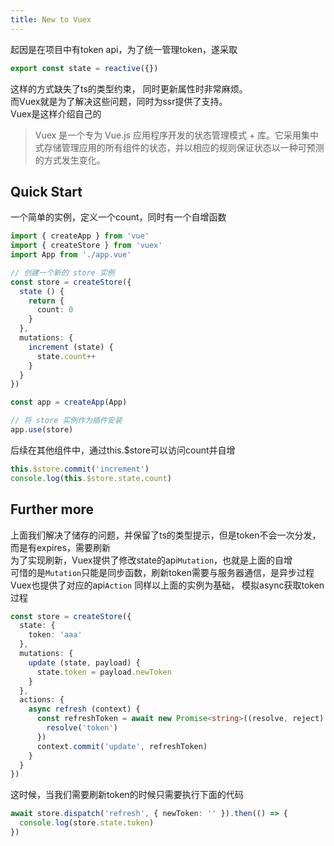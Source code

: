 ```yaml
---
title: New to Vuex
---
```

起因是在项目中有token api，为了统一管理token，遂采取  
```typescript
export const state = reactive({})
```
这样的方式缺失了ts的类型约束， 同时更新属性时非常麻烦。  
而Vuex就是为了解决这些问题，同时为ssr提供了支持。  
Vuex是这样介绍自己的  
> Vuex 是一个专为 Vue.js 应用程序开发的状态管理模式 + 库。它采用集中式存储管理应用的所有组件的状态，并以相应的规则保证状态以一种可预测的方式发生变化。

## Quick Start
一个简单的实例，定义一个count，同时有一个自增函数  
```typescript
import { createApp } from 'vue'
import { createStore } from 'vuex'
import App from './app.vue'

// 创建一个新的 store 实例
const store = createStore({
  state () {
    return {
      count: 0
    }
  },
  mutations: {
    increment (state) {
      state.count++
    }
  }
})

const app = createApp(App)

// 将 store 实例作为插件安装
app.use(store)
```

后续在其他组件中，通过this.$store可以访问count并自增  
```typescript
this.$store.commit('increment')
console.log(this.$store.state.count)
```

## Further more
上面我们解决了储存的问题，并保留了ts的类型提示，但是token不会一次分发，而是有expires，需要刷新  
为了实现刷新，Vuex提供了修改state的api```Mutation```，也就是上面的自增  
可惜的是```Mutation```只能是同步函数，刷新token需要与服务器通信，是异步过程  
Vuex也提供了对应的api```Action```
同样以上面的实例为基础， 模拟async获取token过程  
```typescript
const store = createStore({
  state: {
    token: 'aaa'
  },
  mutations: {
    update (state, payload) {
      state.token = payload.newToken
    }
  },
  actions: {
    async refresh (context) {
      const refreshToken = await new Promise<string>((resolve, reject) => {
        resolve('token')
      })
      context.commit('update', refreshToken)
    }
  }
})
```
这时候，当我们需要刷新token的时候只需要执行下面的代码
```typescript
await store.dispatch('refresh', { newToken: '' }).then(() => {
  console.log(store.state.token)
})
```